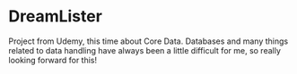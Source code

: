 # DreamLister
Project from Udemy, this time about Core Data. Databases and many things related to data handling have always been a little difficult for me, so really looking forward for this!
